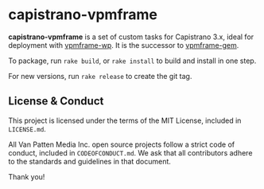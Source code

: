 # capistrano-vpmframe

**capistrano-vpmframe** is a set of custom tasks for Capistrano 3.x, ideal for deployment with [vpmframe-wp](https://github.com/vanpattenmedia/vpmframe-wp). It is the successor to [vpmframe-gem](https://github.com/vanpattenmedia/vpmframe-gem).

To package, run `rake build`, or `rake install` to build and install in one step.

For new versions, run `rake release` to create the git tag.

## License & Conduct

This project is licensed under the terms of the MIT License, included in `LICENSE.md`.

All Van Patten Media Inc. open source projects follow a strict code of conduct, included in `CODEOFCONDUCT.md`. We ask that all contributors adhere to the standards and guidelines in that document.

Thank you!
